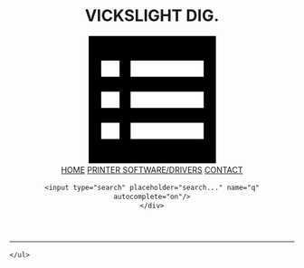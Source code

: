<!DOCTYPE html>
<html lang="en">
<head>
  <meta charset="UTF-8">
  <meta name="viewport" content="width=device-width, initial-scale=1.0">
  <link rel="stylesheet" href="index.css">
  <script src="index.js"></script>
  <title>vicksweb</title>
</head>
<body>
  <header class="header">
    <h1>VICKSLIGHT DIG.</h1>
    <div class="navi">
    <img src="download(1).png"/>
    <div class="nav">
      <a href="index.html">HOME</a>
      <a href="Printer.html">PRINTER SOFTWARE/DRIVERS</a>
      <a href="contact.html">CONTACT</a>
    </div>
    
    <input type="search" placeholder="search..." name="q" autocomplete="on"/>
    </div>
  </header>
  <hr/>
  
    </ul>
  </div>
</body>
</html>
